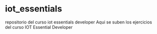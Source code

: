 # iot_essentials
repositorio del curso iot essentials developer
Aqui se suben los ejercicios del curso IOT Essential Developer
